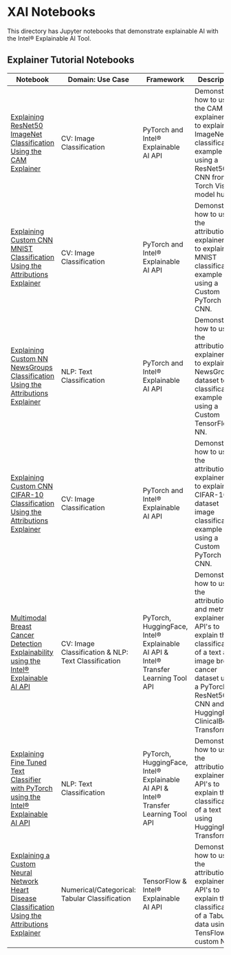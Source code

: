 # XAI Notebooks

This directory has Jupyter notebooks that demonstrate explainable AI with the Intel® Explainable AI Tool. 

## Explainer Tutorial Notebooks

| Notebook | Domain: Use Case | Framework| Description |
| ---------| ---------|----------|-------------|
| [Explaining ResNet50 ImageNet Classification Using the CAM Explainer](explainer/imagenet_with_cam) | CV: Image Classification | PyTorch and Intel® Explainable AI API | Demonstrates how to use the CAM explainer API to explain an ImageNet classification example using a ResNet50 CNN from the Torch Vision model hub. |
| [Explaining Custom CNN MNIST Classification Using the Attributions Explainer](explainer/mnist_with_attributions) | CV: Image Classification | PyTorch and Intel® Explainable AI API | Demonstrates how to use the attributions explainer API to explain an MNIST classification example using a Custom PyTorch CNN. |
| [Explaining Custom NN NewsGroups Classification Using the Attributions Explainer](explainer/newsgroups_with_attributions_and_metrics) | NLP: Text Classification | PyTorch and Intel® Explainable AI API | Demonstrates how to use the attributions explainer API to explain a NewsGroups dataset text classification example using a Custom TensorFlow NN. |
| [Explaining Custom CNN CIFAR-10 Classification Using the Attributions Explainer](explainer/cifar_with_attributions) | CV: Image Classification | PyTorch and Intel® Explainable AI API | Demonstrates how to use the attributions explainer API to explain the CIFAR-10 dataset image classification example using a Custom PyTorch CNN. |
| [Multimodal Breast Cancer Detection Explainability using the Intel® Explainable AI  API](explainer/multimodal_cancer_detection) | CV: Image Classification & NLP: Text Classification| PyTorch, HuggingFace, Intel® Explainable AI API & Intel® Transfer Learning Tool API | Demonstrates how to use the attributions and metrics explainer API's to explain the classification of a text and image breast cancer dataset using a PyTorch ResNet50 CNN and a HuggingFace ClinicalBert Transformer. |
| [Explaining Fine Tuned Text Classifier with PyTorch using the Intel® Explainable AI  API](explainer/transfer_learning_text_classification) | NLP: Text Classification| PyTorch, HuggingFace, Intel® Explainable AI API & Intel® Transfer Learning Tool API | Demonstrates how to use the attributions explainer API's to explain the classification of a text using  HuggingFace Transformer. |
| [Explaining a Custom Neural Network Heart Disease Classification Using the Attributions Explainer ](explainer/heart-disease_with_attributions) | Numerical/Categorical: Tabular Classification | TensorFlow & Intel® Explainable AI API | Demonstrates how to use the attributions explainer API's to explain the classification of a Tabular data using  a TensFlow custom NN. |
